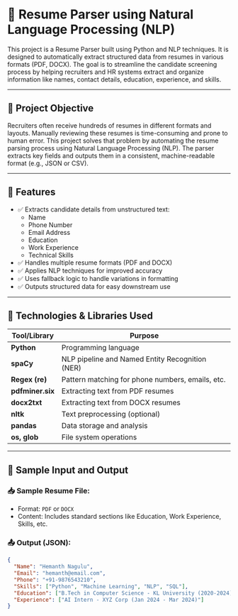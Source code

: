 # 📄 Resume Parser using Natural Language Processing (NLP)

This project is a Resume Parser built using Python and NLP techniques. It is designed to automatically extract structured data from resumes in various formats (PDF, DOCX). The goal is to streamline the candidate screening process by helping recruiters and HR systems extract and organize information like names, contact details, education, experience, and skills.

---

## 🧠 Project Objective

Recruiters often receive hundreds of resumes in different formats and layouts. Manually reviewing these resumes is time-consuming and prone to human error. This project solves that problem by automating the resume parsing process using Natural Language Processing (NLP). The parser extracts key fields and outputs them in a consistent, machine-readable format (e.g., JSON or CSV).

---

## 🚀 Features

- ✅ Extracts candidate details from unstructured text:
  - Name
  - Phone Number
  - Email Address
  - Education
  - Work Experience
  - Technical Skills
- ✅ Handles multiple resume formats (PDF and DOCX)
- ✅ Applies NLP techniques for improved accuracy
- ✅ Uses fallback logic to handle variations in formatting
- ✅ Outputs structured data for easy downstream use

---

## 🔧 Technologies & Libraries Used

| Tool/Library      | Purpose                                |
|-------------------|----------------------------------------|
| **Python**        | Programming language                   |
| **spaCy**         | NLP pipeline and Named Entity Recognition (NER) |
| **Regex (re)**    | Pattern matching for phone numbers, emails, etc. |
| **pdfminer.six**  | Extracting text from PDF resumes       |
| **docx2txt**      | Extracting text from DOCX resumes      |
| **nltk**          | Text preprocessing (optional)          |
| **pandas**        | Data storage and analysis              |
| **os, glob**      | File system operations                 |

---

## 🧪 Sample Input and Output

### 📥 Sample Resume File:
- Format: `PDF` or `DOCX`
- Content: Includes standard sections like Education, Work Experience, Skills, etc.

### 📤 Output (JSON):
```json
{
  "Name": "Hemanth Nagulu",
  "Email": "hemanth@email.com",
  "Phone": "+91-9876543210",
  "Skills": ["Python", "Machine Learning", "NLP", "SQL"],
  "Education": ["B.Tech in Computer Science - KL University (2020-2024)"],
  "Experience": ["AI Intern - XYZ Corp (Jan 2024 - Mar 2024)"]
}
